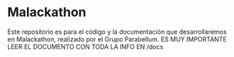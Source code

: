 # Malackathon

Este repositorio es para el código y la documentación que desarrollaremos en Malackathon, realizado por el Grupo Parabellum.
ES MUY IMPORTANTE LEER EL DOCUMENTO CON TODA LA INFO EN /docs
